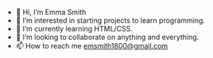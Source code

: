 - 👋 Hi, I’m Emma Smith
- 👀 I’m interested in starting projects to learn programming.
- 🌱 I’m currently learning HTML/CSS.
- 💞️ I’m looking to collaborate on anything and everything.
- 📫 How to reach me emsmith1800@gmail.com

<!---
emariesmith/emariesmith is a ✨ special ✨ repository because its `README.md` (this file) appears on your GitHub profile.
You can click the Preview link to take a look at your changes.
--->
